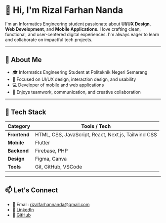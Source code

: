 # 👋 Hi, I'm Rizal Farhan Nanda

I'm an Informatics Engineering student passionate about **UI/UX Design**, **Web Development**, and **Mobile Applications**. I love crafting clean, functional, and user-centered digital experiences. I'm always eager to learn and collaborate on impactful tech projects.

---

## 🧠 About Me

- 🎓 Informatics Engineering Student at Politeknik Negeri Semarang
- 🎨 Focused on UI/UX design, interaction design, and usability
- 💻 Developer of mobile and web applications
- 🤝 Enjoys teamwork, communication, and creative collaboration

---

## 🚀 Tech Stack

| Category        | Tools / Tech                          |
|-----------------|----------------------------------------|
| **Frontend**    | HTML, CSS, JavaScript, React, Next.js, Tailwind CSS |
| **Mobile**      | Flutter                                |
| **Backend**     | Firebase, PHP                          |
| **Design**      | Figma, Canva                           |
| **Tools**       | Git, GitHub, VSCode                    |

---

## 📫 Let's Connect

- 📧 Email: rizalfarhannanda@gmail.com  
- 🔗 [LinkedIn](https://www.linkedin.com/in/rizalfarhannanda)  
- 🐙 [GitHub](https://github.com/rizalfarhan)
